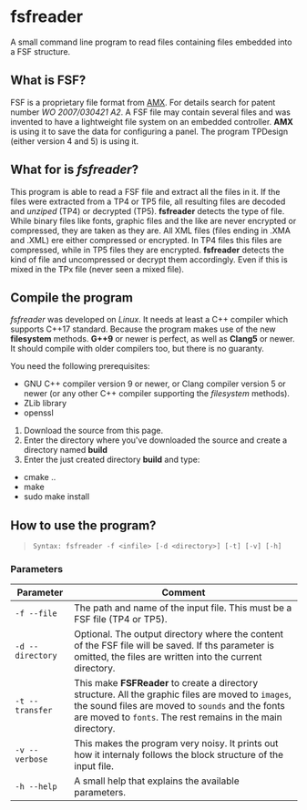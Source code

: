# fsfreader
A small command line program to read files containing files embedded into a FSF structure.

## What is FSF?
FSF is a proprietary file format from [AMX](https://www.amx.com). For details search for patent number *WO 2007/030421 A2*. A FSF file may contain several files and was invented to have a lightweight file system on an embedded controller. **AMX** is using it to save the data for configuring a panel. The program TPDesign (either version 4 and 5) is using it.

## What for is *fsfreader*?
This program is able to read a FSF file and extract all the files in it. If the files were extracted from a TP4 or TP5 file, all resulting files are decoded and *unziped* (TP4) or decrypted (TP5). **fsfreader** detects the type of file. While binary files like fonts, graphic files and the like are never encrypted or compressed, they are taken as they are. All XML files (files ending in .XMA and .XML) ere either compressed or encrypted. In TP4 files this files are compressed, while in TP5 files they are encrypted. **fsfreader** detects the kind of file and uncompressed or decrypt them accordingly. Even if this is mixed in the TPx file (never seen a mixed file).

## Compile the program
*fsfreader* was developed on *Linux*. It needs at least a C++ compiler which supports C++17 standard. Because the program makes use of the new **filesystem** methods. **G++9** or newer is perfect, as well as **Clang5** or newer. It should compile with older compilers too, but there is no guaranty.

You need the following prerequisites:

* GNU C++ compiler version 9 or newer, or Clang compiler version 5 or newer (or any other C++ compiler supporting the *filesystem* methods).
* ZLib library
* openssl

1. Download the source from this page.
1. Enter the directory where you've downloaded the source and create a directory named **build**
1. Enter the just created directory **build** and type:
  * cmake ..
  * make
  * sudo make install

## How to use the program?

> `Syntax: fsfreader -f <infile> [-d <directory>] [-t] [-v] [-h]`
  
### Parameters
Parameter|Comment
---------|-------
`-f --file`|The path and name of the input file. This must be a FSF file (TP4 or TP5).
`-d --directory`|Optional. The output directory where the content of the FSF file will be saved. If ths parameter is omitted, the files are written into the current directory.
`-t --transfer`|This make **FSFReader** to create a directory structure. All the graphic files are moved to `images`, the sound files are moved to `sounds` and the fonts are moved to `fonts`. The rest remains in the main directory.
`-v --verbose`|This makes the program very noisy. It prints out how it internaly follows the block structure of the input file.
`-h --help`|A small help that explains the available parameters.

